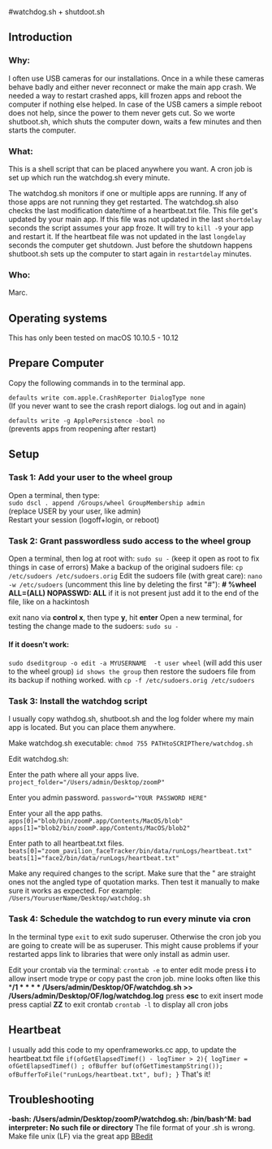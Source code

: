 #watchdog.sh + shutdoot.sh

## Introduction
### Why:
I often use USB cameras for our installations. Once in a while these cameras behave badly and either never reconnect or make the main app crash. We needed a way to restart crashed apps, kill frozen apps and reboot the computer if nothing else helped.
In case of the USB camers a simple reboot does not help, since the power to them never gets cut. So we worte shutboot.sh, which shuts the computer down, waits a few minutes and then starts the computer.

### What:
This is a shell script that can be placed anywhere you want.
A cron job is set up which run the watchdog.sh every minute.

The watchdog.sh monitors if one or multiple apps are running.
If any of those apps are not running they get restarted.
The watchdog.sh also checks the last modification date/time of a heartbeat.txt file. This file get's updated by your main app. If this file was not updated in the last `shortdelay` seconds  the script assumes your app froze. It will try to `kill -9` your app and restart it.
If the heartbeat file was not updated in the last `longdelay` seconds the computer get shutdown. Just before the shutdown happens shutboot.sh sets up the computer to start again in `restartdelay` minutes.

### Who:
Marc.

## Operating systems
This has only been tested on macOS 10.10.5 - 10.12

## Prepare Computer
Copy the following commands in to the terminal app.

`defaults write com.apple.CrashReporter DialogType none`<br />
(If you never want to see the crash report dialogs. log out and in again)

`defaults write -g ApplePersistence -bool no`<br />
(prevents apps from reopening after restart)

## Setup
### Task 1: Add your user to the wheel group
Open a terminal, then type:<br />
`sudo dscl . append /Groups/wheel GroupMembership admin`<br />
(replace USER by your user, like admin)<br />
Restart your session (logoff+login, or reboot)

### Task 2: Grant passwordless sudo access to the wheel group
Open a terminal, then log at root with: `sudo su -`
(keep it open as root to fix things in case of errors)
Make a backup of the original sudoers file:
`cp /etc/sudoers /etc/sudoers.orig`
Edit the sudoers file (with great care):
`nano -w /etc/sudoers`
(uncomment this line by deleting the first "#"):
**# %wheel ALL=(ALL) NOPASSWD: ALL**
if it is not present just add it to the end of the file, like on a hackintosh

exit nano via **control x**, then type **y**, hit **enter**
Open a new terminal, for testing the change made to the sudoers:
`sudo su -`

#### If it doesn't work:
`sudo dseditgroup -o edit -a MYUSERNAME  -t user wheel`
(will add this user to the wheel group)
`id shows the group`
then restore the sudoers file from its backup if nothing worked.
with `cp -f /etc/sudoers.orig /etc/sudoers`

### Task 3: Install the watchdog script
I usually copy wathdog.sh, shutboot.sh and the log folder where my main app is located.
But you can place them anywhere.

Make watchdog.sh executable:
`chmod 755 PATHtoSCRIPThere/watchdog.sh`

Edit watchdog.sh:

Enter the path where all your apps live.
`project_folder="/Users/admin/Desktop/zoomP"`

Enter you admin password.
`password="YOUR PASSWORD HERE"`

Enter your all the app paths.
`apps[0]="blob/bin/zoomP.app/Contents/MacOS/blob"`
`apps[1]="blob2/bin/zoomP.app/Contents/MacOS/blob2"`

Enter path to all heartbeat.txt files.
`beats[0]="zoom_pavilion_faceTracker/bin/data/runLogs/heartbeat.txt"`
`beats[1]="face2/bin/data/runLogs/heartbeat.txt"`

Make any required changes to the script.
Make sure that the " are straight ones not the angled type of quotation marks.
Then test it manually to make sure it works as expected. For example:
`/Users/YouruserName/Desktop/watchdog.sh`

### Task 4: Schedule the watchdog to run every minute via cron

In the terminal type `exit` to exit sudo superuser. Otherwise the cron job you are going to create will be as superuser. This might cause problems if your restarted apps link to libraries that were only install as admin user.

Edit your crontab via the terminal:
`crontab -e` to enter edit mode
press **i** to allow insert mode
trype or copy past the cron job.
mine looks often like this
***/1 * * * * /Users/admin/Desktop/OF/watchdog.sh >> /Users/admin/Desktop/OF/log/watchdog.log**
press **esc** to exit insert mode
press captial **ZZ** to exit crontab
`crontab -l` to display all cron jobs

## Heartbeat
I usually add this code to my openframeworks.cc app, to update the heartbeat.txt file
`
if(ofGetElapsedTimef() - logTimer > 2){
    logTimer = ofGetElapsedTimef() ;
    ofBuffer buf(ofGetTimestampString());
    ofBufferToFile("runLogs/heartbeat.txt", buf);
}
`
That's it!


## Troubleshooting
**-bash: /Users/admin/Desktop/zoomP/watchdog.sh: /bin/bash^M: bad interpreter: No such file or directory**
The file format of your .sh is wrong. Make file unix (LF) via the great app [BBedit](https://www.barebones.com/products/bbedit/)
